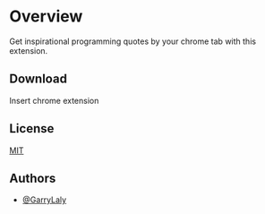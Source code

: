 # Overview

Get inspirational programming quotes by your chrome tab with this extension.

## Download

Insert chrome extension

## License

[MIT](https://choosealicense.com/licenses/mit/)

## Authors

- [@GarryLaly](https://www.github.com/GarryLaly)
